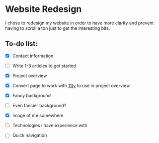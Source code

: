 # Website Redesign

I chose to redesign my website in order to have more clarity and prevent having to scroll a ton just to get the interesting bits.

## To-do list:

- [x] Contact information

- [ ] Write 1-3 articles to get started

- [x] Project overview

- [x] Convert page to work with [11ty](https://www.11ty.dev/) to use in project overview

- [x] Fancy background

- [ ] Even fancier background?

- [x] Image of me somewhere

- [ ] Technologies i have experience with

- [ ] Quick navigation
